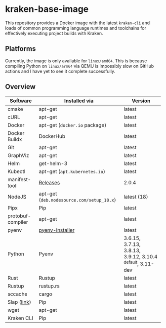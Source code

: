 # kraken-base-image

This repository provides a Docker image with the latest `kraken-cli` and loads of common programming language
runtimes and toolchains for effectively executing project builds with Kraken.

## Platforms

Currently, the image is only available for `linux/amd64`. This is because compiling Python on `linux/arm64` via
QEMU is impossibly slow on GitHub actions and I have yet to see it complete successfully.

## Overview

| Software | Installed via | Version |
| -------- | ------------- | ------- |
| cmake | apt-get | latest |
| cURL | apt-get | latest |
| Docker | apt-get (`docker.io` package) | latest |
| Docker Buildx | DockerHub | latest |
| Git | apt-get | latest |
| GraphViz | apt-get | latest |
| Helm | get-helm-3 | latest |
| Kubectl | apt-get (`apt.kubernetes.io`) | latest |
| manifest-tool | [Releases](https://github.com/estesp/manifest-tool/releases) | 2.0.4 |
| NodeJS | apt-get (`deb.nodesource.com/setup_18.x`) | latest (18) |
| Pipx | Pip | latest |
| protobuf-compiler | apt-get | latest |
| pyenv | [pyenv-installer](https://github.com/pyenv/pyenv-installer) | latest |
| Python | Pyenv | 3.6.15, 3.7.13, 3.8.13, 3.9.12, 3.10.4 <sup>default</sup>, 3.11-dev |
| Rust | Rustup | latest |
| Rustup | rustup.rs | latest |
| sccache | cargo | latest |
| Slap ([link](https://github.com/python-slap/slap-cli)) | Pip | latest |
| wget | apt-get | latest |
| Kraken CLI | Pip | latest |
